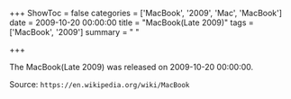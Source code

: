 +++
ShowToc = false
categories = ['MacBook', '2009', 'Mac', 'MacBook']
date = 2009-10-20 00:00:00
title = "MacBook(Late 2009)"
tags = ['MacBook', '2009']
summary = " "

+++

The MacBook(Late 2009) was released on 2009-10-20 00:00:00.

Source: `https://en.wikipedia.org/wiki/MacBook`
